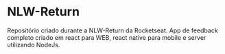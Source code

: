 # NLW-Return
Repositório criado durante a NLW-Return da Rocketseat. App de feedback completo criado em react para WEB, react native para mobile e server utilizando NodeJs. 
